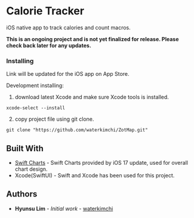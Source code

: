 # Calorie Tracker

iOS native app to track calories and count macros. 

**This is an ongoing project and is not yet finalized for release. Please check back later for any updates.**

### Installing

Link will be updated for the iOS app on App Store.

Development installing:

1. download latest Xcode and make sure Xcode tools is installed.
```
xcode-select --install
```

2. copy project file using git clone.
```
git clone "https://github.com/waterkimchi/ZotMap.git"
```

## Built With

* [Swift Charts](https://developer.apple.com/documentation/charts) - Swift Charts provided by iOS 17 update, used for overall chart design.
* Xcode(SwiftUI) - Swift and Xcode has been used for this project.

## Authors

* **Hyunsu Lim** - *Initial work* - [waterkimchi](https://github.com/waterkimchi)

